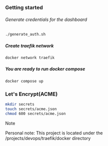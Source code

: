
### Getting started

###### Generate credentials for the dashboard

```bash
./generate_auth.sh
```

##### Create traefik network
```bash
docker network traefik
```

##### You are ready to run docker compose

```bash
docker compose up
```


### Let's Encrypt(ACME)
```bash
mkdir secrets
touch secrets/acme.json
chmod 600 secrets/acme.json
```



> [!NOTE] 
> Personal note:
> This project is located under the /projects/devops/traefik/docker directory
